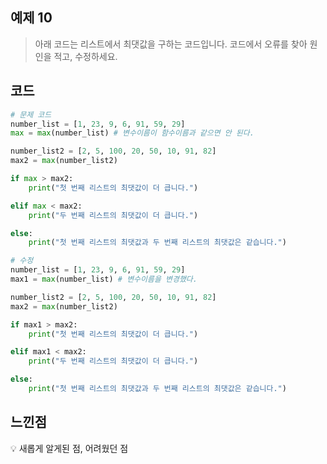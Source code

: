 ## 예제 10

> 아래 코드는 리스트에서 최댓값을 구하는 코드입니다.
> 코드에서 오류를 찾아 원인을 적고, 수정하세요.

## 코드

```python
# 문제 코드
number_list = [1, 23, 9, 6, 91, 59, 29]
max = max(number_list) # 변수이름이 함수이름과 같으면 안 된다.

number_list2 = [2, 5, 100, 20, 50, 10, 91, 82]
max2 = max(number_list2)

if max > max2:
    print("첫 번째 리스트의 최댓값이 더 큽니다.")

elif max < max2:
    print("두 번째 리스트의 최댓값이 더 큽니다.")

else:
    print("첫 번째 리스트의 최댓값과 두 번째 리스트의 최댓값은 같습니다.")

# 수정
number_list = [1, 23, 9, 6, 91, 59, 29]
max1 = max(number_list) # 변수이름을 변경했다.

number_list2 = [2, 5, 100, 20, 50, 10, 91, 82]
max2 = max(number_list2)

if max1 > max2:
    print("첫 번째 리스트의 최댓값이 더 큽니다.")

elif max1 < max2:
    print("두 번째 리스트의 최댓값이 더 큽니다.")

else:
    print("첫 번째 리스트의 최댓값과 두 번째 리스트의 최댓값은 같습니다.")
```

## 느낀점

<aside>
💡 새롭게 알게된 점, 어려웠던 점


</aside>
